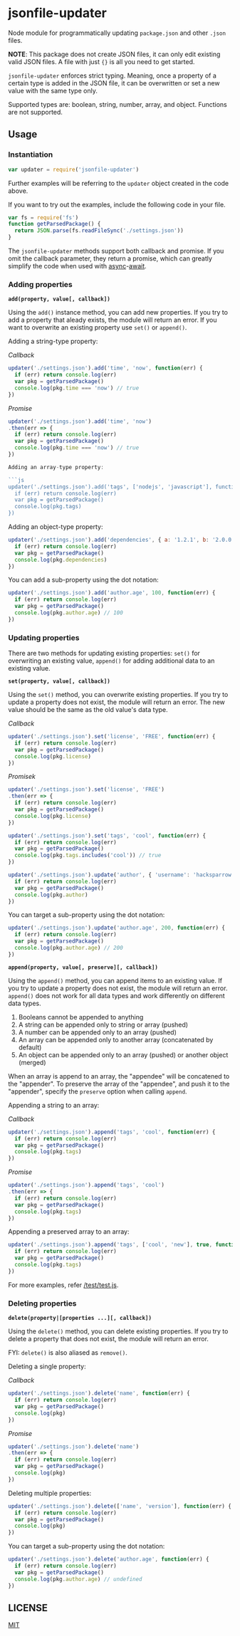 # jsonfile-updater

Node module for programmatically updating `package.json` and other `.json` files.

**NOTE**: This package does not create JSON files, it can only edit existing valid JSON files. A file with just `{}`
is all you need to get started.

`jsonfile-updater` enforces strict typing. Meaning, once a property of a certain type is added in the JSON file, it can be
overwritten or set a new value with the same type only.

Supported types are: boolean, string, number, array, and object. Functions are not supported.

## Usage

### Instantiation

```js
var updater = require('jsonfile-updater')
```

Further examples will be referring to the `updater` object created in the code above.

If you want to try out the examples, include the following code in your file.

```js
var fs = require('fs')
function getParsedPackage() {
  return JSON.parse(fs.readFileSync('./settings.json'))
}
```

The `jsonfile-updater` methods support both callback and promise. If you omit the callback parameter,
they return a promise, which can greatly simplify the code when used with [async](https://developer.mozilla.org/en-US/docs/Web/JavaScript/Reference/Statements/async_function)-[await](https://developer.mozilla.org/en-US/docs/Web/JavaScript/Reference/Operators/await).

### Adding properties

**`add(property, value[, callback])`**

Using the `add()` instance method, you can add new properties. If you try to add a property that aleady exists, the module
will return an error. If you want to overwrite an existing property use `set()` or `append()`.

Adding a string-type property:

_Callback_

```js
updater('./settings.json').add('time', 'now', function(err) {
  if (err) return console.log(err)
  var pkg = getParsedPackage()
  console.log(pkg.time === 'now') // true
})
```

_Promise_

```js
updater('./settings.json').add('time', 'now')
.then(err => {
  if (err) return console.log(err)
  var pkg = getParsedPackage()
  console.log(pkg.time === 'now') // true
})

Adding an array-type property:

```js
updater('./settings.json').add('tags', ['nodejs', 'javascript'], function(err) {
  if (err) return console.log(err)
  var pkg = getParsedPackage()
  console.log(pkg.tags)
})
```

Adding an object-type property:

```js
updater('./settings.json').add('dependencies', { a: '1.2.1', b: '2.0.0'}, function(err) {
  if (err) return console.log(err)
  var pkg = getParsedPackage()
  console.log(pkg.dependencies)
})
```

You can add a sub-property using the dot notation:

```js
updater('./settings.json').add('author.age', 100, function(err) {
  if (err) return console.log(err)
  var pkg = getParsedPackage()
  console.log(pkg.author.age) // 100
})
```

### Updating properties

There are two methods for updating existing properties: `set()` for overwriting an existing value, `append()` for
adding additional data to an existing value.

**`set(property, value[, callback])`**

Using the `set()` method, you can overwrite existing properties. If you try to update a property does not exist,
the module will return an error. The new value should be the same as the old value's data type.

_Callback_

```js
updater('./settings.json').set('license', 'FREE', function(err) {
  if (err) return console.log(err)
  var pkg = getParsedPackage()
  console.log(pkg.license)
})
```

_Promisek_

```js
updater('./settings.json').set('license', 'FREE')
.then(err => {
  if (err) return console.log(err)
  var pkg = getParsedPackage()
  console.log(pkg.license)
})
```

```js
updater('./settings.json').set('tags', 'cool', function(err) {
  if (err) return console.log(err)
  var pkg = getParsedPackage()
  console.log(pkg.tags.includes('cool')) // true
})
```

```js
updater('./settings.json').update('author', { 'username': 'hacksparrow' }, function(err) {
  if (err) return console.log(err)
  var pkg = getParsedPackage()
  console.log(pkg.author)
})
```

You can target a sub-property using the dot notation:

```js
updater('./settings.json').update('author.age', 200, function(err) {
  if (err) return console.log(err)
  var pkg = getParsedPackage()
  console.log(pkg.author.age) // 200
})
```

**`append(property, value[, preserve][, callback])`**

Using the `append()` method, you can append items to an existing value. If you try to update a property does not exist,
the module will return an error. `append()` does not work for all data types and work differently on different data types.

1. Booleans cannot be appended to anything
2. A string can be appended only to string or array (pushed)
3. A number can be appended only to an array (pushed)
4. An array can be appended only to another array (concatenated by default)
5. An object can be appended only to an array (pushed) or another object (merged)

When an array is append to an array, the "appendee" will be concatened to the "appender". To preserve the array of the
"appendee", and push it to the "appender", specify the `preserve` option when calling `append`.

Appending a string to an array:

_Callback_
```js
updater('./settings.json').append('tags', 'cool', function(err) {
  if (err) return console.log(err)
  var pkg = getParsedPackage()
  console.log(pkg.tags)
})
```

_Promise_
```js
updater('./settings.json').append('tags', 'cool')
.then(err => {
  if (err) return console.log(err)
  var pkg = getParsedPackage()
  console.log(pkg.tags)
})
```

Appending a preserved array to an array:

```js
updater('./settings.json').append('tags', ['cool', 'new'], true, function(err) {
  if (err) return console.log(err)
  var pkg = getParsedPackage()
  console.log(pkg.tags)
})
```

For more examples, refer [/test/test.js](/test/test.js).

### Deleting properties

**`delete(property|[properties ...][, callback])`**

Using the `delete()` method, you can delete existing properties. If you try to delete a property that does not exist,
the module will return an error.

FYI: `delete()` is also aliased as `remove()`.

Deleting a single property:

_Callback_
```js
updater('./settings.json').delete('name', function(err) {
  if (err) return console.log(err)
  var pkg = getParsedPackage()
  console.log(pkg)
})
```

_Promise_
```js
updater('./settings.json').delete('name')
.then(err => {
  if (err) return console.log(err)
  var pkg = getParsedPackage()
  console.log(pkg)
})
```

Deleting multiple properties:

```js
updater('./settings.json').delete(['name', 'version'], function(err) {
  if (err) return console.log(err)
  var pkg = getParsedPackage()
  console.log(pkg)
})
```

You can target a sub-property using the dot notation:

```js
updater('./settings.json').delete('author.age', function(err) {
  if (err) return console.log(err)
  var pkg = getParsedPackage()
  console.log(pkg.author.age) // undefined
})
```

## LICENSE

[MIT](LICENSE)
